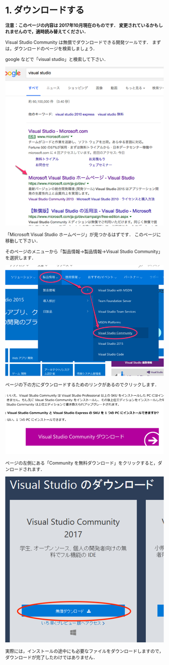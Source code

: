 # 1. ダウンロードする

**注意：このページの内容は 2017年10月現在のものです．
変更されているかもしれませんので，適時読み替えてください．**

Visual Studio Community は無償でダウンロードできる開発ツールです．
まずは，ダウンロードのページを検索しましょう．

google などで「visual studio」と検索して下さい．

![google での検索](/img/vshp.png)

「Microsoft Visual Studio ホームページ」が見つかるはずです．
このページに移動して下さい．

そのページのメニューから「製品情報→製品情報→Visual Studio Community」を選択します．

![VSCページ](/img/vsc.png)

ページの下の方にダウンロードするためのリンクがあるのでクリックします．

![vscd](/img/vscd.png)

ページの左側にある「Community を無料ダウンロード」をクリックすると，ダンロードされます．

![vscd2](/img/vscd2.png)

実際には，インストールの途中にも必要なファイルをダウンロードしますので，
ダウンロードが完了したわけではありません．
